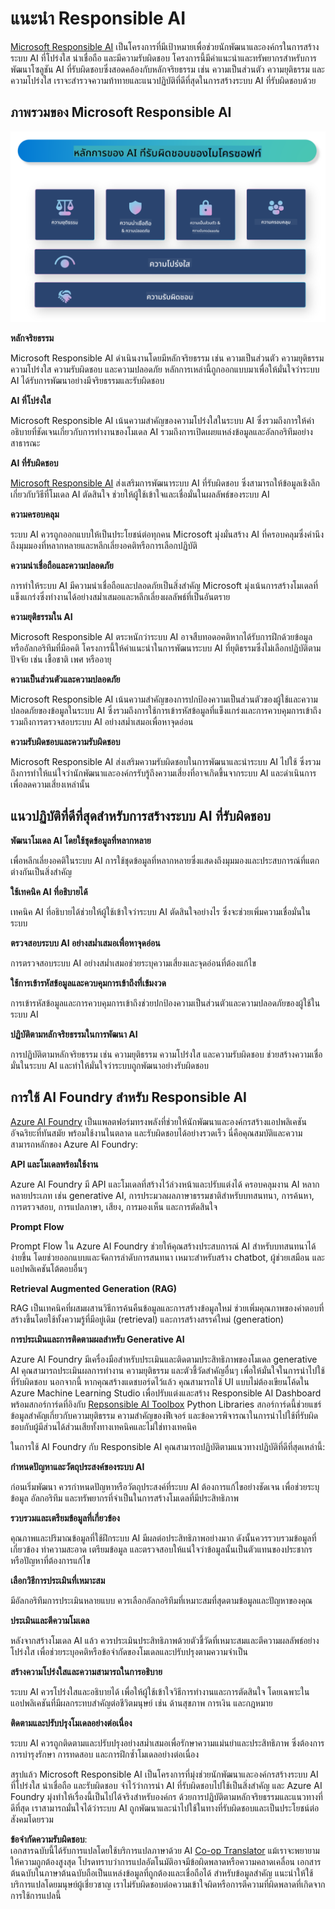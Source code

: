 <!--
CO_OP_TRANSLATOR_METADATA:
{
  "original_hash": "805b96b20152936d8f4c587d90d6e06e",
  "translation_date": "2025-05-09T15:34:44+00:00",
  "source_file": "md/01.Introduction/05/ResponsibleAI.md",
  "language_code": "th"
}
-->
# **แนะนำ Responsible AI**

[Microsoft Responsible AI](https://www.microsoft.com/ai/responsible-ai?WT.mc_id=aiml-138114-kinfeylo) เป็นโครงการที่มีเป้าหมายเพื่อช่วยนักพัฒนาและองค์กรในการสร้างระบบ AI ที่โปร่งใส น่าเชื่อถือ และมีความรับผิดชอบ โครงการนี้มีคำแนะนำและทรัพยากรสำหรับการพัฒนาโซลูชัน AI ที่รับผิดชอบซึ่งสอดคล้องกับหลักจริยธรรม เช่น ความเป็นส่วนตัว ความยุติธรรม และความโปร่งใส เราจะสำรวจความท้าทายและแนวปฏิบัติที่ดีที่สุดในการสร้างระบบ AI ที่รับผิดชอบด้วย

## ภาพรวมของ Microsoft Responsible AI

![RAIPrinciples](../../../../../translated_images/RAIPrinciples.e40f2a169a854832e885ce2659f3a913cfb393fa59b595ed57cfae9119694eb7.th.png)

**หลักจริยธรรม**

Microsoft Responsible AI ดำเนินงานโดยมีหลักจริยธรรม เช่น ความเป็นส่วนตัว ความยุติธรรม ความโปร่งใส ความรับผิดชอบ และความปลอดภัย หลักการเหล่านี้ถูกออกแบบมาเพื่อให้มั่นใจว่าระบบ AI ได้รับการพัฒนาอย่างมีจริยธรรมและรับผิดชอบ

**AI ที่โปร่งใส**

Microsoft Responsible AI เน้นความสำคัญของความโปร่งใสในระบบ AI ซึ่งรวมถึงการให้คำอธิบายที่ชัดเจนเกี่ยวกับการทำงานของโมเดล AI รวมถึงการเปิดเผยแหล่งข้อมูลและอัลกอริทึมอย่างสาธารณะ

**AI ที่รับผิดชอบ**

[Microsoft Responsible AI](https://www.microsoft.com/ai/responsible-ai?WT.mc_id=aiml-138114-kinfeylo) ส่งเสริมการพัฒนาระบบ AI ที่รับผิดชอบ ซึ่งสามารถให้ข้อมูลเชิงลึกเกี่ยวกับวิธีที่โมเดล AI ตัดสินใจ ช่วยให้ผู้ใช้เข้าใจและเชื่อมั่นในผลลัพธ์ของระบบ AI

**ความครอบคลุม**

ระบบ AI ควรถูกออกแบบให้เป็นประโยชน์ต่อทุกคน Microsoft มุ่งมั่นสร้าง AI ที่ครอบคลุมซึ่งคำนึงถึงมุมมองที่หลากหลายและหลีกเลี่ยงอคติหรือการเลือกปฏิบัติ

**ความน่าเชื่อถือและความปลอดภัย**

การทำให้ระบบ AI มีความน่าเชื่อถือและปลอดภัยเป็นสิ่งสำคัญ Microsoft มุ่งเน้นการสร้างโมเดลที่แข็งแกร่งซึ่งทำงานได้อย่างสม่ำเสมอและหลีกเลี่ยงผลลัพธ์ที่เป็นอันตราย

**ความยุติธรรมใน AI**

Microsoft Responsible AI ตระหนักว่าระบบ AI อาจสืบทอดอคติหากได้รับการฝึกด้วยข้อมูลหรืออัลกอริทึมที่มีอคติ โครงการนี้ให้คำแนะนำในการพัฒนาระบบ AI ที่ยุติธรรมซึ่งไม่เลือกปฏิบัติตามปัจจัย เช่น เชื้อชาติ เพศ หรืออายุ

**ความเป็นส่วนตัวและความปลอดภัย**

Microsoft Responsible AI เน้นความสำคัญของการปกป้องความเป็นส่วนตัวของผู้ใช้และความปลอดภัยของข้อมูลในระบบ AI ซึ่งรวมถึงการใช้การเข้ารหัสข้อมูลที่แข็งแกร่งและการควบคุมการเข้าถึง รวมถึงการตรวจสอบระบบ AI อย่างสม่ำเสมอเพื่อหาจุดอ่อน

**ความรับผิดชอบและความรับผิดชอบ**

Microsoft Responsible AI ส่งเสริมความรับผิดชอบในการพัฒนาและนำระบบ AI ไปใช้ ซึ่งรวมถึงการทำให้แน่ใจว่านักพัฒนาและองค์กรรับรู้ถึงความเสี่ยงที่อาจเกิดขึ้นจากระบบ AI และดำเนินการเพื่อลดความเสี่ยงเหล่านั้น

## แนวปฏิบัติที่ดีที่สุดสำหรับการสร้างระบบ AI ที่รับผิดชอบ

**พัฒนาโมเดล AI โดยใช้ชุดข้อมูลที่หลากหลาย**

เพื่อหลีกเลี่ยงอคติในระบบ AI การใช้ชุดข้อมูลที่หลากหลายซึ่งแสดงถึงมุมมองและประสบการณ์ที่แตกต่างกันเป็นสิ่งสำคัญ

**ใช้เทคนิค AI ที่อธิบายได้**

เทคนิค AI ที่อธิบายได้ช่วยให้ผู้ใช้เข้าใจว่าระบบ AI ตัดสินใจอย่างไร ซึ่งจะช่วยเพิ่มความเชื่อมั่นในระบบ

**ตรวจสอบระบบ AI อย่างสม่ำเสมอเพื่อหาจุดอ่อน**

การตรวจสอบระบบ AI อย่างสม่ำเสมอช่วยระบุความเสี่ยงและจุดอ่อนที่ต้องแก้ไข

**ใช้การเข้ารหัสข้อมูลและควบคุมการเข้าถึงที่เข้มงวด**

การเข้ารหัสข้อมูลและการควบคุมการเข้าถึงช่วยปกป้องความเป็นส่วนตัวและความปลอดภัยของผู้ใช้ในระบบ AI

**ปฏิบัติตามหลักจริยธรรมในการพัฒนา AI**

การปฏิบัติตามหลักจริยธรรม เช่น ความยุติธรรม ความโปร่งใส และความรับผิดชอบ ช่วยสร้างความเชื่อมั่นในระบบ AI และทำให้มั่นใจว่าระบบถูกพัฒนาอย่างรับผิดชอบ

## การใช้ AI Foundry สำหรับ Responsible AI

[Azure AI Foundry](https://ai.azure.com?WT.mc_id=aiml-138114-kinfeylo) เป็นแพลตฟอร์มทรงพลังที่ช่วยให้นักพัฒนาและองค์กรสร้างแอปพลิเคชันอัจฉริยะที่ทันสมัย พร้อมใช้งานในตลาด และรับผิดชอบได้อย่างรวดเร็ว นี่คือคุณสมบัติและความสามารถหลักของ Azure AI Foundry:

**API และโมเดลพร้อมใช้งาน**

Azure AI Foundry มี API และโมเดลที่สร้างไว้ล่วงหน้าและปรับแต่งได้ ครอบคลุมงาน AI หลากหลายประเภท เช่น generative AI, การประมวลผลภาษาธรรมชาติสำหรับบทสนทนา, การค้นหา, การตรวจสอบ, การแปลภาษา, เสียง, การมองเห็น และการตัดสินใจ

**Prompt Flow**

Prompt Flow ใน Azure AI Foundry ช่วยให้คุณสร้างประสบการณ์ AI สำหรับบทสนทนาได้ง่ายขึ้น โดยช่วยออกแบบและจัดการลำดับการสนทนา เหมาะสำหรับสร้าง chatbot, ผู้ช่วยเสมือน และแอปพลิเคชันโต้ตอบอื่นๆ

**Retrieval Augmented Generation (RAG)**

RAG เป็นเทคนิคที่ผสมผสานวิธีการค้นคืนข้อมูลและการสร้างข้อมูลใหม่ ช่วยเพิ่มคุณภาพของคำตอบที่สร้างขึ้นโดยใช้ทั้งความรู้ที่มีอยู่เดิม (retrieval) และการสร้างสรรค์ใหม่ (generation)

**การประเมินและการติดตามผลสำหรับ Generative AI**

Azure AI Foundry มีเครื่องมือสำหรับประเมินและติดตามประสิทธิภาพของโมเดล generative AI คุณสามารถประเมินผลการทำงาน ความยุติธรรม และตัวชี้วัดสำคัญอื่นๆ เพื่อให้มั่นใจในการนำไปใช้ที่รับผิดชอบ นอกจากนี้ หากคุณสร้างแดชบอร์ดไว้แล้ว คุณสามารถใช้ UI แบบไม่ต้องเขียนโค้ดใน Azure Machine Learning Studio เพื่อปรับแต่งและสร้าง Responsible AI Dashboard พร้อมสกอร์การ์ดที่อิงกับ [Repsonsible AI Toolbox](https://responsibleaitoolbox.ai/?WT.mc_id=aiml-138114-kinfeylo) Python Libraries สกอร์การ์ดนี้ช่วยแชร์ข้อมูลสำคัญเกี่ยวกับความยุติธรรม ความสำคัญของฟีเจอร์ และข้อควรพิจารณาในการนำไปใช้ที่รับผิดชอบกับผู้มีส่วนได้ส่วนเสียทั้งทางเทคนิคและไม่ใช่ทางเทคนิค

ในการใช้ AI Foundry กับ Responsible AI คุณสามารถปฏิบัติตามแนวทางปฏิบัติที่ดีที่สุดเหล่านี้:

**กำหนดปัญหาและวัตถุประสงค์ของระบบ AI**

ก่อนเริ่มพัฒนา ควรกำหนดปัญหาหรือวัตถุประสงค์ที่ระบบ AI ต้องการแก้ไขอย่างชัดเจน เพื่อช่วยระบุข้อมูล อัลกอริทึม และทรัพยากรที่จำเป็นในการสร้างโมเดลที่มีประสิทธิภาพ

**รวบรวมและเตรียมข้อมูลที่เกี่ยวข้อง**

คุณภาพและปริมาณข้อมูลที่ใช้ฝึกระบบ AI มีผลต่อประสิทธิภาพอย่างมาก ดังนั้นควรรวบรวมข้อมูลที่เกี่ยวข้อง ทำความสะอาด เตรียมข้อมูล และตรวจสอบให้แน่ใจว่าข้อมูลนั้นเป็นตัวแทนของประชากรหรือปัญหาที่ต้องการแก้ไข

**เลือกวิธีการประเมินที่เหมาะสม**

มีอัลกอริทึมการประเมินหลายแบบ ควรเลือกอัลกอริทึมที่เหมาะสมที่สุดตามข้อมูลและปัญหาของคุณ

**ประเมินและตีความโมเดล**

หลังจากสร้างโมเดล AI แล้ว ควรประเมินประสิทธิภาพด้วยตัวชี้วัดที่เหมาะสมและตีความผลลัพธ์อย่างโปร่งใส เพื่อช่วยระบุอคติหรือข้อจำกัดของโมเดลและปรับปรุงตามความจำเป็น

**สร้างความโปร่งใสและความสามารถในการอธิบาย**

ระบบ AI ควรโปร่งใสและอธิบายได้ เพื่อให้ผู้ใช้เข้าใจวิธีการทำงานและการตัดสินใจ โดยเฉพาะในแอปพลิเคชันที่มีผลกระทบสำคัญต่อชีวิตมนุษย์ เช่น ด้านสุขภาพ การเงิน และกฎหมาย

**ติดตามและปรับปรุงโมเดลอย่างต่อเนื่อง**

ระบบ AI ควรถูกติดตามและปรับปรุงอย่างสม่ำเสมอเพื่อรักษาความแม่นยำและประสิทธิภาพ ซึ่งต้องการการบำรุงรักษา การทดสอบ และการฝึกซ้ำโมเดลอย่างต่อเนื่อง

สรุปแล้ว Microsoft Responsible AI เป็นโครงการที่มุ่งช่วยนักพัฒนาและองค์กรสร้างระบบ AI ที่โปร่งใส น่าเชื่อถือ และรับผิดชอบ จำไว้ว่าการนำ AI ที่รับผิดชอบไปใช้เป็นสิ่งสำคัญ และ Azure AI Foundry มุ่งทำให้เรื่องนี้เป็นไปได้จริงสำหรับองค์กร ด้วยการปฏิบัติตามหลักจริยธรรมและแนวทางที่ดีที่สุด เราสามารถมั่นใจได้ว่าระบบ AI ถูกพัฒนาและนำไปใช้ในทางที่รับผิดชอบและเป็นประโยชน์ต่อสังคมโดยรวม

**ข้อจำกัดความรับผิดชอบ**:  
เอกสารฉบับนี้ได้รับการแปลโดยใช้บริการแปลภาษาด้วย AI [Co-op Translator](https://github.com/Azure/co-op-translator) แม้เราจะพยายามให้ความถูกต้องสูงสุด โปรดทราบว่าการแปลอัตโนมัติอาจมีข้อผิดพลาดหรือความคลาดเคลื่อน เอกสารต้นฉบับในภาษาต้นฉบับถือเป็นแหล่งข้อมูลที่ถูกต้องและเชื่อถือได้ สำหรับข้อมูลสำคัญ แนะนำให้ใช้บริการแปลโดยมนุษย์ผู้เชี่ยวชาญ เราไม่รับผิดชอบต่อความเข้าใจผิดหรือการตีความที่ผิดพลาดที่เกิดจากการใช้การแปลนี้